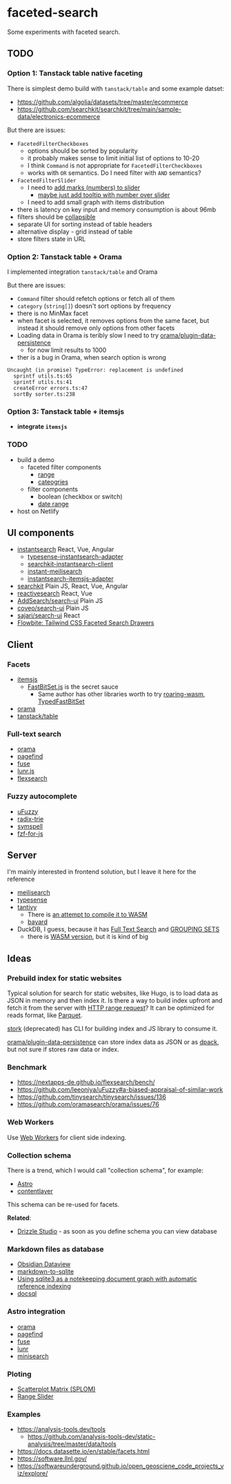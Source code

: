 # faceted-search

Some experiments with faceted search.

## TODO

### Option 1: Tanstack table native faceting

There is simplest demo build with `tanstack/table` and some example datset:

- https://github.com/algolia/datasets/tree/master/ecommerce
- https://github.com/searchkit/searchkit/tree/main/sample-data/electronics-ecommerce

But there are issues:

- `FacetedFilterCheckboxes`
  - options should be sorted by popularity
  - it probably makes sense to limit initial list of options to 10-20
  - I think `Command` is not appropriate for `FacetedFilterCheckboxes`
  - works with `OR` semantics. Do I need filter with `AND` semantics?
- `FacetedFilterSlider`
  - I need to [add marks (numbers) to slider](https://github.com/radix-ui/primitives/issues/1188)
    - [maybe just add tooltip with number over slider](https://slawomir-zaziablo.github.io/range-slider/)
  - I need to add small graph with items distribution
- there is latency on key input and memory consumption is about 96mb
- filters should be [collapsible](https://ui.shadcn.com/docs/components/accordion)
- separate UI for sorting instead of table headers
- alternative display - grid instead of table
- store filters state in URL

### Option 2: Tanstack table + Orama

I implemented integration `tanstack/table` and Orama

But there are issues:

- `Command` filter should refetch options or fetch all of them
- `category` (`string[]`) doesn't sort options by frequency
- there is no MinMax facet
- when facet is selected, it removes options from the same facet, but instead it should remove only options from other facets
- Loading data in Orama is teribly slow I need to try [orama/plugin-data-persistence](https://github.com/oramasearch/orama/tree/main/packages/plugin-data-persistence)
  - for now limit results to 1000
- ther is a bug in Orama, when search option is wrong

```
Uncaught (in promise) TypeError: replacement is undefined
  sprintf utils.ts:65
  sprintf utils.ts:41
  createError errors.ts:47
  sortBy sorter.ts:238
```

### Option 3: Tanstack table + itemsjs

- **integrate `itemsjs`**

### TODO

- build a demo
  - faceted filter components
    - [range](/screenshots/range-filter.png)
    - [cateogries](/screenshots/category-filter.png)
  - filter components
    - boolean (checkbox or switch)
    - [date range](https://react-dates.github.io/react-dates/?path=/story/drp-day-props--with-some-highlighted-dates)
- host on Netlify

## UI components

- [instantsearch](https://github.com/algolia/instantsearch) React, Vue, Angular
  - [typesense-instantsearch-adapter](https://github.com/typesense/typesense-instantsearch-adapter)
  - [searchkit-instantsearch-client](https://github.com/searchkit/searchkit/blob/main/packages/searchkit-instantsearch-client)
  - [instant-meilisearch](https://github.com/meilisearch/meilisearch-js-plugins/tree/main/packages/instant-meilisearch)
  - [instantsearch-itemsjs-adapter](https://github.com/unplatform-io/instantsearch-itemsjs-adapter)
- [searchkit](https://github.com/searchkit/searchkit) Plain JS, React, Vue, Angular
- [reactivesearch](https://github.com/appbaseio/reactivesearch#3-component-playground) React, Vue
- [AddSearch/search-ui](https://github.com/AddSearch/search-ui) Plain JS
- [coveo/search-ui](https://github.com/coveo/search-ui) Plain JS
- [sajari/search-ui](https://github.com/sajari/sdk-react/tree/master/packages/search-ui) React
- [Flowbite: Tailwind CSS Faceted Search Drawers](https://flowbite.com/blocks/application/faceted-search-drawers/)

## Client

### Facets

- [itemsjs](https://github.com/itemsapi/itemsjs)
  - [FastBitSet.js](https://github.com/lemire/FastBitSet.js/) is the secret sauce
    - Same author has other libraries worth to try [roaring-wasm](https://github.com/lemire/roaring-wasm), [TypedFastBitSet](https://github.com/lemire/TypedFastBitSet.js)
- [orama](https://docs.oramasearch.com/usage/search/facets)
- [tanstack/table](https://tanstack.com/table/v8/docs/api/features/filters#getfacetedrowmodel)

### Full-text search

- [orama](https://github.com/oramasearch/orama)
- [pagefind](https://github.com/cloudcannon/pagefind)
- [fuse](https://github.com/krisk/fuse)
- [lunr.js](https://github.com/olivernn/lunr.js)
- [flexsearch](https://github.com/nextapps-de/flexsearch)

### Fuzzy autocomplete

- [uFuzzy](https://github.com/leeoniya/uFuzzy)
- [radix-trie](https://github.com/scttdavs/radix-trie#fuzzyget)
- [symspell](https://yomguithereal.github.io/mnemonist/symspell)
- [fzf-for-js](https://github.com/ajitid/fzf-for-js)

## Server

I'm mainly interested in frontend solution, but I leave it here for the reference

- [meilisearch](https://www.meilisearch.com/docs/learn/fine_tuning_results/faceted_search)
- [typesense](https://typesense.org/docs/0.24.1/api/search.html#facet-results)
- [tantivy](https://github.com/quickwit-oss/tantivy)
  - There is [an attempt to compile it to WASM](https://github.com/phiresky/tantivy-wasm)
  - [bayard](https://github.com/mosuka/bayard)
- DuckDB, I guess, because it has [Full Text Search](https://duckdb.org/docs/extensions/full_text_search.html) and [GROUPING SETS](https://duckdb.org/docs/sql/query_syntax/grouping_sets)
  - there is [WASM version](https://duckdb.org/docs/api/wasm/overview.html), but it is kind of big

## Ideas

### Prebuild index for static websites

Typical solution for search for static websites, like Hugo, is to load data as JSON in memory and then index it. Is there a way to build index upfront and fetch it from the server with [HTTP range request](https://developer.mozilla.org/en-US/docs/Web/HTTP/Range_requests)? It can be optimized for reads format, like [Parquet](https://github.com/kylebarron/parquet-wasm).

[stork](https://github.com/jameslittle230/stork) (deprecated) has CLI for building index and JS library to consume it.

[orama/plugin-data-persistence](https://github.com/oramasearch/orama/tree/main/packages/plugin-data-persistence) can store index data as JSON or as [dpack](https://www.npmjs.com/package/dpack), but not sure if stores raw data or index.

### Benchmark

- https://nextapps-de.github.io/flexsearch/bench/
- https://github.com/leeoniya/uFuzzy#a-biased-appraisal-of-similar-work
- https://github.com/tinysearch/tinysearch/issues/136
- https://github.com/oramasearch/orama/issues/76

### Web Workers

Use [Web Workers](https://developer.mozilla.org/en-US/docs/Web/API/Web_Workers_API/Using_web_workers) for client side indexing.

### Collection schema

There is a trend, which I would call "collection schema", for example:

- [Astro](https://docs.astro.build/en/guides/content-collections/#defining-a-collection-schema)
- [contentlayer](https://contentlayer.dev/)

This schema can be re-used for facets.

**Related**:

- [Drizzle Studio](https://orm.drizzle.team/drizzle-studio/overview) - as soon as you define schema you can view database

### Markdown files as database

- [Obsidian Dataview](https://github.com/blacksmithgu/obsidian-dataview)
- [markdown-to-sqlite](https://github.com/simonw/markdown-to-sqlite)
- [Using sqlite3 as a notekeeping document graph with automatic reference indexing](https://epilys.github.io/bibliothecula/notekeeping.html)
- [docsql](https://github.com/peterbe/docsql)

### Astro integration

- [orama](https://docs.oramasearch.com/plugins/plugin-astro)
- [pagefind](https://github.com/shishkin/astro-pagefind)
- [fuse](https://github.com/johnny-mh/blog2/tree/main/packages/astro-fuse)
- [lunr](https://github.com/jackcarey/astro-lunr)
- [minisearch](https://github.com/Barnabas/astro-minisearch/)

### Ploting

- [Scatterplot Matrix (SPLOM)](https://plotly.com/javascript/splom/)
- [Range Slider](https://plotly.com/javascript/range-slider/)

### Examples

- https://analysis-tools.dev/tools
  - https://github.com/analysis-tools-dev/static-analysis/tree/master/data/tools
- https://docs.datasette.io/en/stable/facets.html
- https://software.llnl.gov/
- https://softwareunderground.github.io/open_geosciene_code_projects_viz/explore/
